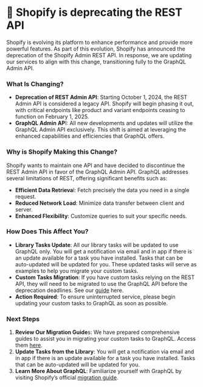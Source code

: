 # 📣 Shopify is deprecating the REST API

Shopify is evolving its platform to enhance performance and provide more powerful features. As part of this evolution, Shopify has announced the deprecation of the Shopify Admin REST API. In response, we are updating our services to align with this change, transitioning fully to the GraphQL Admin API.

### What Is Changing?

* **Deprecation of REST Admin API**: Starting October 1, 2024, the REST Admin API is considered a legacy API. Shopify will begin phasing it out, with critical endpoints like product and variant endpoints ceasing to function on February 1, 2025.
* **GraphQL Admin AP**I: All new developments and updates will utilize the GraphQL Admin API exclusively. This shift is aimed at leveraging the enhanced capabilities and efficiencies that GraphQL offers.

### Why is Shopify Making this Change?

Shopify wants to maintain one API and have decided  to discontinue the REST Admin API in favor of the GraphQL Admin API. GraphQL addresses several limitations of REST, offering significant benefits such as:

* **Efficient Data Retrieva**l: Fetch precisely the data you need in a single request.
* **Reduced Network Load**: Minimize data transfer between client and server.
* **Enhanced Flexibility**: Customize queries to suit your specific needs.

### How Does This Affect You?

* **Library Tasks Update**: All our library tasks will be updated to use GraphQL only. You will get a notification via email and in app if there is an update available for a task you have installed. Tasks that can be auto-updated will be updated for you. These updated tasks will serve as examples to help you migrate your custom tasks.
* **Custom Tasks Migration**: If you have custom tasks relying on the REST API, they will need to be migrated to use the GraphQL API before the deprecation deadlines. See our [guide](resources/converting-tasks-from-shopify-rest-to-graphql/) here.
* **Action Required**: To ensure uninterrupted service, please begin updating your custom tasks to GraphQL as soon as possible.

### Next Steps

1. **Review Our Migration Guide**s: We have prepared comprehensive guides to assist you in migrating your custom tasks to GraphQL. Access them [here](resources/converting-tasks-from-shopify-rest-to-graphql/).
2. **Update Tasks from the Library**: You will get a notification via email and in app if there is an update available for a task you have installed. Tasks that can be auto-updated will be updated for you.&#x20;
3. **Learn More About GraphQL**: Familiarize yourself with GraphQL by visiting Shopify’s official [migration guide](https://shopify.dev/docs/apps/build/graphql/migrate).











